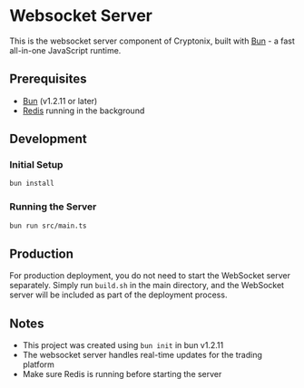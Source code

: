 # Websocket Server

This is the websocket server component of Cryptonix, built with [Bun](https://bun.sh) - a fast all-in-one JavaScript runtime.

## Prerequisites

- [Bun](https://bun.sh) (v1.2.11 or later)
- [Redis](https://redis.io/downloads/) running in the background

## Development

### Initial Setup

```bash
bun install
```

### Running the Server

```bash
bun run src/main.ts
```

## Production

For production deployment, you do not need to start the WebSocket server separately. Simply run `build.sh` in the main directory, and the WebSocket server will be included as part of the deployment process.

## Notes

- This project was created using `bun init` in bun v1.2.11
- The websocket server handles real-time updates for the trading platform
- Make sure Redis is running before starting the server
